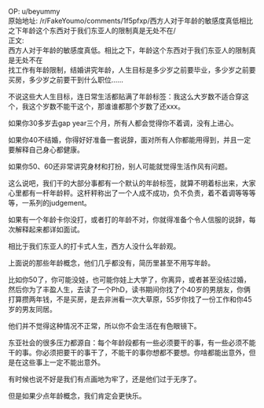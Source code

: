 
OP: u/beyummy  
原始地址: /r/FakeYoumo/comments/1f5pfxp/西方人对于年龄的敏感度真低相比之下年龄这个东西对于我们东亚人的限制真是无处不在/  
正文:  
西方人对于年龄的敏感度真低。相比之下，年龄这个东西对于我们东亚人的限制真是无处不在  
找工作有年龄限制，结婚讲究年龄，人生目标是多少岁之前要毕业，多少岁之前要买房，多少岁之前要干到什么职位……

不说这些大人生目标，连日常生活都贴满了年龄标签：我这么大岁数不适合穿这个，我这个岁数不能干这个，那谁谁都那个岁数了还xxx。

如果你30多岁去gap year三个月，所有人都会觉得你不着调，没有上进心。

如果你40不结婚，你得好好准备一套说辞，面对所有人你都能用得到，并且一定要解释自己身心都健康。

如果你50、60还非常讲究身材和打扮，别人可能就觉得生活作风有问题。

这么说吧，我们干的大部分事都有一个默认的年龄标签，就算不明着标出来，大家心里都有一杆年龄秤。这杆秤称出了一个人成不成功，负不负责，着不着调等等等等，一系列的judgement。

如果有一个年龄卡你没打，或者打的年龄不对，你就得准备个令人信服的说辞，每次解释起来都详如面试。

相比于我们东亚人的打卡式人生，西方人没什么年龄观。

上面说的那些年龄概念，他们几乎都没有，简历里甚至不用写年龄。

比如你50了，你可能没娃，也可能你娃上大学了，你离异，或者甚至没结过婚，然后你为了丰盈人生，去读了一个PhD，读书期间你找了个40岁的男朋友，你俩打算攒两年钱，不是买房，是去非洲看一次大草原，55岁你找了一份工作和你45岁的男友同居。

他们并不觉得这种情况不正常，所以你不会生活在有色眼镜下。

东亚社会的很多压力都源自：每个年龄段都有一些必须要干的事，有一些必须不能干的事。你必须把要干的事干了，不能干的事你想都不要想。你啥都能出意外，但是在这些事上一定不能出意外。

有时候也说不好是我们有点画地为牢了，还是他们过于无序了。

但是如果少点年龄概念，我们肯定会更快乐。
